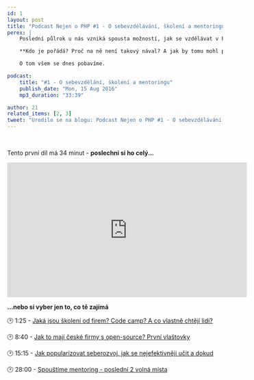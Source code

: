 ```yaml
---
id: 1
layout: post
title: "Podcast Nejen o PHP #1 - O sebevzdělávání, školení a mentoringu"
perex: |
    Poslední půlrok u nás vzniká spousta možností, jak se vzdělávat v PHP. A zadarmo.

    **Kdo je pořádá? Proč na ně není takový nával? A jak by tomu mohl pomoc mentoring?**

    O tom všem se dnes pobavíme.

podcast:
    title: "#1 - O sebevzdělání, školení a mentoringu"
    publish_date: "Mon, 15 Aug 2016"
    mp3_duration: "33:39"

author: 21
related_items: [2, 3]
tweet: "Urodilo se na blogu: Podcast Nejen o PHP #1 - O sebevzdělávání, školení a mentoringu #retro"
---
```


<br>

Tento první díl má 34 minut - **poslechni si ho celý...**

<iframe width="560" height="315" src="https://www.youtube.com/embed/1BjVVGmSdCw" frameborder="0" allowfullscreen name="video"></iframe>

<br>

**...nebo si vyber jen to, co tě zajímá**

🕑 1:25 - <a href="https://www.youtube.com/embed/1BjVVGmSdCw?&start=75&autoplay=true" target="video">
    <em class="fa fa-fw fa-play"></em>
    Jaká jsou školení od firem? Code camp? A co vlastně chtějí lidi?
</a>

🕑 8:40 - <a href="https://www.youtube.com/embed/1BjVVGmSdCw?&start=520&autoplay=true" target="video">
    <em class="fa fa-fw fa-play"></em>
    Jak to mají české firmy s open-source? První vlaštovky
</a>

🕑 15:15 - <a href="https://www.youtube.com/embed/1BjVVGmSdCw?&start=915&autoplay=true" target="video">
    <em class="fa fa-fw fa-play"></em>
    Jak popularizovat seberozvoj, jak se nejefektivněji učit a dokud
</a>

🕑 28:00 - <a href="https://www.youtube.com/embed/1BjVVGmSdCw?&start=1680&autoplay=true" target="video">
    <em class="fa fa-fw fa-play"></em>
    Spouštíme mentoring - poslední 2 volná místa
</a>
